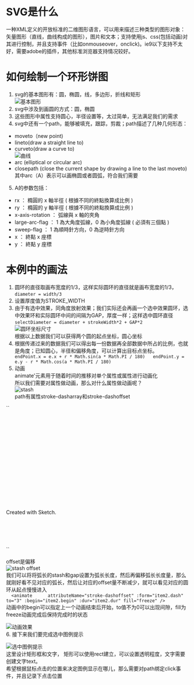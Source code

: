 # SVG是什么
一种XML定义的开放标准的二维图形语言，可以用来描述三种类型的图形对象：矢量图形（直线，曲线构成的图形），图片和文本；支持使用js、css(包括动画)对其进行控制，并且支持事件（比如onmouseover，onclick)。ie9以下支持不太好，需要adobe的插件，其他标准浏览器支持情况较好。

# 如何绘制一个环形饼图  
1. svg的基本图形有：圆，椭圆，线，多边形，折线和矩形  
![基本图形](https://github.com/Namicici/web-tech/blob/master/shape.png)  
2. svg中涉及到画圆的方式：圆，椭圆
3. 这些图形中属性支持圆心，半径设置等，太过简单，无法满足我们的需求
4. svg中还有一个path，能够被填充，跟踪，剪裁；path描述了几种几何形态：
* moveto（new point)
* lineto(draw a straight line to)
* curveto(draw a curve to)  
![曲线](https://github.com/Namicici/web-tech/blob/master/curve.png)  
* arc (elliptical or circular arc)
* closepath (close the current shape by drawing a line to the last moveto)  
其中arc（A）表示可以画椭圆或者圆弧，符合我们需要
5. A的参数包括：
* rx ： 橢圓的 x 軸半徑 ( 根據不同的終點換算成比例 )
* ry ： 橢圓的 y 軸半徑 ( 根據不同的終點換算成比例 )
* x-axis-rotation ： 弧線與 x 軸的夾角
* large-arc-flag ： 1 為大角度弧線，0 為小角度弧線 ( 必須有三個點 )
* sweep-flag ： 1 為順時針方向，0 為逆時針方向
* x ： 終點 x 座標
* y ： 終點 y 座標

# 本例中的画法  
1. 圆环的直径取画布宽度的1/3，这样实际圆环的直径就是画布宽度的1/3，`diameter = width/3`
2. 设置厚度值为STROKE_WIDTH
3. 由于有选中效果，同角度放射效果；我们实际还会再画一个选中效果圆环，选中效果环和实际圆环中间的间隔为GAP，厚度一样；这样选中圆环直径`selectDiameter = diameter + strokeWidth*2 + GAP*2`  
![圆环坐标尺寸](https://github.com/Namicici/web-tech/blob/master/pie.png)  
根据以上数据我们可以获得两个圆的起点坐标，圆心坐标
4. 根据传递过来的数据我们可以得出每一份数据再全部数据中所占的比例，也就是角度；已知圆心，半径和偏移角度，可以计算出目标点坐标。
``  
endPoint.x = e.x + r * Math.sin(a * Math.PI / 180)  
endPoint.y = e.y - r * Math.cos(a * Math.PI / 180)  
``   
5. 动画  
animate'元素用于随着时间的推移对单个属性或属性进行动画化  
所以我们需要对属性做动画，那么对什么属性做动画呢？  
![stash](https://github.com/Namicici/web-tech/blob/master/stash.png)  
path有属性stroke-dasharray和stroke-dashoffset   

``  
<?xml version="1.0" encoding="UTF-8"?>  
<svg width="224px" height="223px" viewBox="0 0 224 223" version="1.1" xmlns="http://www.w3.org/2000/svg" xmlns:xlink="http://www.w3.org/1999/xlink">  
    <title>stash</title>  
    <desc>Created with Sketch.</desc>  
    <defs></defs>  
    <g id="Page-1" stroke="none" stroke-width="1" fill="none" fill-rule="evenodd" stroke-dasharray="60,50">  
        <circle id="stash" stroke="#50E3C2" stroke-width="24" cx="112" cy="111" r="100"></circle>  
    </g>  
</svg>  
``  

offset是偏移  
![stash offset](https://github.com/Namicici/web-tech/blob/master/stash-offset.png)  
我们可以将将弧长的stash和gap设置为弧长长度，然后再偏移弧长长度量，那么就刚好看不见对应的弧长，然后让对应的offset量不断减少，就可以看见对应的圆环从起点慢慢进入  
``  
<animate  
    attributeName="stroke-dashoffset"
    :form="item2.dash"
    to="3"
    :begin="item2.begin"
    :dur="item2.dur"
    fill="freeze"
/>  
``  
动画中的begin可以指定上一个动画结束后开始，to值不为0可以出现间隙，fill为freeze动画完成后保持完成时的状态  

![动画效果](https://github.com/Namicici/web-tech/blob/master/svg-animation.gif)  
6. 接下来我们要完成选中图例提示

![选中图例提示](https://github.com/Namicici/web-tech/blob/master/svg-legend.png)  
这里设计矩形框和文字， 矩形可以使用rect建立，可以设置透明程度，文字需要创建文字text。  
希望根据鼠标点击的位置来决定图例显示在哪儿，那么需要对path绑定click事件，并且记录下点击位置  
